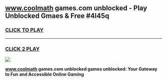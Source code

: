 
## www.coolmath games.com unblocked - Play Unblocked Gmaes & Free #4l45q
<h3>
<a href="https://news.freeplayer.one?title=www.coolmath_games.com_unblocked&ref=24F">CLICK TO PLAY</a></h3>
<hr>

<h3>
<a href="https://news.freeplayer.one?title=www.coolmath_games.com_unblocked&ref=24F">CLICK 2 PLAY</a>
  
</h3>

<a href="https://news.freeplayer.one?title=www.coolmath_games.com_unblocked&ref=24F/"><img src="https://clearcache.store/games.png"></a>


**www.coolmath games.com unblocked games unblocked: Your Gateway to Fun and Accessible Online Gaming**
